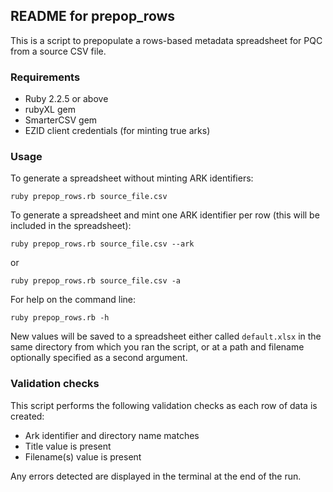 ## README for prepop_rows

This is a script to prepopulate a rows-based metadata spreadsheet for PQC from a source CSV file.

### Requirements
* Ruby 2.2.5 or above
* rubyXL gem
* SmarterCSV gem
* EZID client credentials (for minting true arks)

### Usage

To generate a spreadsheet without minting ARK identifiers:
```
ruby prepop_rows.rb source_file.csv
```

To generate a spreadsheet and mint one ARK identifier per row (this will be included in the spreadsheet):
```
ruby prepop_rows.rb source_file.csv --ark
```

or 
```
ruby prepop_rows.rb source_file.csv -a
```

For help on the command line:
```
ruby prepop_rows.rb -h
```

New values will be saved to a spreadsheet either called `default.xlsx` in the same directory from which you ran the script, or at a path and filename optionally specified as a second argument.

### Validation checks

This script performs the following validation checks as each row of data is created:

* Ark identifier and directory name matches
* Title value is present
* Filename(s) value is present

Any errors detected are displayed in the terminal at the end of the run.